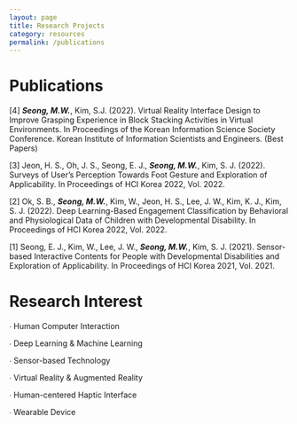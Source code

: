 ```yaml
---
layout: page
title: Research Projects
category: resources
permalink: /publications
---
```


# Publications

[4] _**Seong, M.W.**_, Kim, S.J. (2022). Virtual Reality Interface Design to Improve Grasping Experience in Block Stacking Activities in Virtual Environments. In Proceedings of the Korean Information Science Society Conference. Korean Institute of Information Scientists and Engineers. (Best Papers)

[3] Jeon, H. S., Oh, J. S., Seong, E. J., _**Seong, M.W.**_, Kim, S. J. (2022). Surveys of User’s Perception Towards Foot Gesture and Exploration of Applicability. In Proceedings of HCI Korea 2022, Vol. 2022.

[2] Ok, S. B., _**Seong, M.W.**_, Kim, W., Jeon, H. S., Lee, J. W., Kim, K. J.,  Kim, S. J. (2022). Deep Learning-Based Engagement Classification by Behavioral and Physiological Data of Children with Developmental Disability. In Proceedings of HCI Korea 2022, Vol. 2022.

[1] Seong, E. J., Kim, W., Lee, J. W., _**Seong, M.W.**_, Kim, S. J. (2021). Sensor-based Interactive Contents for People with Developmental Disabilities and Exploration of Applicability. In Proceedings of HCI Korea 2021, Vol. 2021.

# Research Interest

∙ Human Computer Interaction 

∙ Deep Learning & Machine Learning

∙ Sensor-based Technology 

∙ Virtual Reality & Augmented Reality

∙ Human-centered Haptic Interface

∙ Wearable Device

